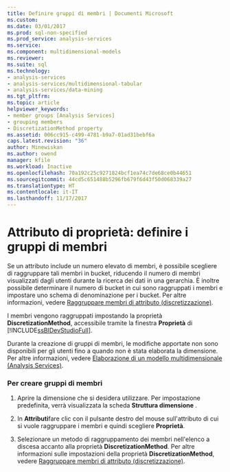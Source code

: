 ```yaml
---
title: Definire gruppi di membri | Documenti Microsoft
ms.custom: 
ms.date: 03/01/2017
ms.prod: sql-non-specified
ms.prod_service: analysis-services
ms.service: 
ms.component: multidimensional-models
ms.reviewer: 
ms.suite: sql
ms.technology:
- analysis-services
- analysis-services/multidimensional-tabular
- analysis-services/data-mining
ms.tgt_pltfrm: 
ms.topic: article
helpviewer_keywords:
- member groups [Analysis Services]
- grouping members
- DiscretizationMethod property
ms.assetid: 006cc915-c499-4781-b9a7-01ad31bebf6a
caps.latest.revision: "36"
author: Minewiskan
ms.author: owend
manager: kfile
ms.workload: Inactive
ms.openlocfilehash: 70a192c25c9271824bcf1ea74c7de68ce0b44651
ms.sourcegitcommit: 44cd5c651488b5296fb679f6d43f50d068339a27
ms.translationtype: HT
ms.contentlocale: it-IT
ms.lasthandoff: 11/17/2017
---
```

# <a name="attribute-properties---define-member-groups"></a>Attributo di proprietà: definire i gruppi di membri
  Se un attributo include un numero elevato di membri, è possibile scegliere di raggruppare tali membri in bucket, riducendo il numero di membri visualizzati dagli utenti durante la ricerca dei dati in una gerarchia. È inoltre possibile determinare il numero di bucket in cui sono raggruppati i membri e impostare uno schema di denominazione per i bucket. Per altre informazioni, vedere [Raggruppare membri di attributo &#40;discretizzazione&#41;](../../analysis-services/multidimensional-models/attribute-properties-group-attribute-members.md).  
  
 I membri vengono raggruppati impostando la proprietà **DiscretizationMethod**, accessibile tramite la finestra **Proprietà** di [!INCLUDE[ssBIDevStudioFull](../../includes/ssbidevstudiofull-md.md)].  
  
 Durante la creazione di gruppi di membri, le modifiche apportate non sono disponibili per gli utenti fino a quando non è stata elaborata la dimensione. Per altre informazioni, vedere [Elaborazione di un modello multidimensionale &#40;Analysis Services&#41;](../../analysis-services/multidimensional-models/processing-a-multidimensional-model-analysis-services.md).  
  
### <a name="to-create-member-groups"></a>Per creare gruppi di membri  
  
1.  Aprire la dimensione che si desidera utilizzare. Per impostazione predefinita, verrà visualizzata la scheda **Struttura dimensione** .  
  
2.  In **Attributi**fare clic con il pulsante destro del mouse sull'attributo di cui si vuole raggruppare i membri e quindi scegliere **Proprietà**.  
  
3.  Selezionare un metodo di raggruppamento dei membri nell'elenco a discesa accanto alla proprietà **DiscretizationMethod**. Per altre informazioni sulle impostazioni della proprietà **DiscretizationMethod**, vedere [Raggruppare membri di attributo &#40;discretizzazione&#41;](../../analysis-services/multidimensional-models/attribute-properties-group-attribute-members.md).  
  
  
